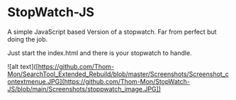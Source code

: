 # StopWatch-JS

A simple JavaScript based Version of a stopwatch. Far from perfect but doing the job.

Just start the index.html and there is your stopwatch to handle.

![alt text]([https://github.com/Thom-Mon/SearchTool_Extended_Rebuild/blob/master/Screenshots/Screenshot_contextmenue.JPG](https://github.com/Thom-Mon/StopWatch-JS/blob/main/Screenshots/stoppwatch_image.JPG])
